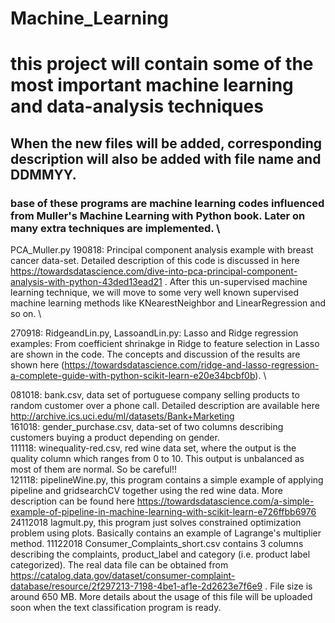 # Machine_Learning
# this project will contain some of the most important machine learning and data-analysis techniques
## When the new files will be added, corresponding description will also be added with file name and DDMMYY. 
### base of these programs are machine learning codes influenced from Muller's Machine Learning with Python book. Later on many extra techniques are implemented. \
PCA_Muller.py 190818: Principal component analysis example with breast cancer data-set. Detailed description of this code is discussed in here https://towardsdatascience.com/dive-into-pca-principal-component-analysis-with-python-43ded13ead21 . After this un-supervised machine learning technique, we will move to some very well known supervised machine learning methods like KNearestNeighbor and LinearRegression and so on. \ 

270918: RidgeandLin.py, LassoandLin.py: Lasso and Ridge regression examples: From coefficient shrinakge in Ridge to feature selection in Lasso are shown in the code. The concepts and discussion of the results are shown here (https://towardsdatascience.com/ridge-and-lasso-regression-a-complete-guide-with-python-scikit-learn-e20e34bcbf0b). \    

081018: bank.csv, data set of portuguese company selling products to random customer over a phone call. Detailed description are available here http://archive.ics.uci.edu/ml/datasets/Bank+Marketing \
161018: gender_purchase.csv, data-set of two columns describing customers buying a product depending on gender.\
111118: winequality-red.csv, red wine data set, where the output is the quality column which ranges from 0 to 10. This output is unbalanced as most of them are normal. So be careful!!\
121118: pipelineWine.py, this program contains a simple example of applying pipeline and gridsearchCV together using the red wine data. More description can be found here https://towardsdatascience.com/a-simple-example-of-pipeline-in-machine-learning-with-scikit-learn-e726ffbb6976 \
24112018 lagmult.py, this program just solves constrained optimization problem using plots. Basically contains an example of Lagrange's multiplier method. 
11122018 Consumer_Complaints_short.csv contains 3 columns describing the complaints, product_label and category (i.e. product label categorized). The real data file can be obtained from https://catalog.data.gov/dataset/consumer-complaint-database/resource/2f297213-7198-4be1-af1e-2d2623e7f6e9 . File size is around 650 MB. More details about the usage of this file will be uploaded soon when the text classification program is ready. 
